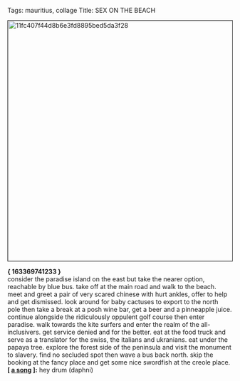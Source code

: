 Tags: mauritius, collage
Title: SEX ON THE BEACH
  
<img src="https://objects.hbvu.su/blotpix/2017/07/21.jpeg" width=540 height=540 alt="11fc407f44d8b6e3fd8895bed5da3f28" border=1></p>
**{ 163369741233 }**  
consider the paradise island on the east but take the nearer option, reachable by blue bus. take off at the main road and walk to the beach. meet and greet a pair of very scared chinese with hurt ankles, offer to help and get dismissed. look around for baby cactuses to export to the north pole then take a break at a posh wine bar, get a beer and a pinneapple juice. continue alongside the ridiculously oppulent golf course then enter paradise. walk towards the kite surfers and enter the realm of the all-inclusivers. get service denied and for the better. eat at the food truck and serve as a translator for the swiss, the italians and ukranians. eat under the papaya tree. explore the forest side of the peninsula and visit the monument to slavery. find no secluded spot then wave a bus back north. skip the booking at the fancy place and get some nice swordfish at the creole place.
**[ [a song](https://www.youtube.com/watch?v=PUuBoCCCsYw) ]:** hey drum (daphni)